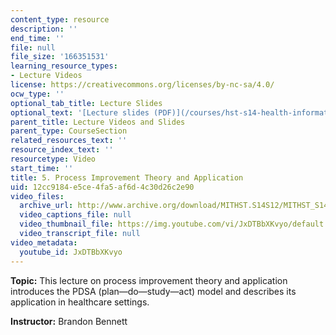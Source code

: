 ```yaml
---
content_type: resource
description: ''
end_time: ''
file: null
file_size: '166351531'
learning_resource_types:
- Lecture Videos
license: https://creativecommons.org/licenses/by-nc-sa/4.0/
ocw_type: ''
optional_tab_title: Lecture Slides
optional_text: '[Lecture slides (PDF)](/courses/hst-s14-health-information-systems-to-improve-quality-of-care-in-resource-poor-settings-spring-2012/resources/mithst_s14s12_lec07_1105)'
parent_title: Lecture Videos and Slides
parent_type: CourseSection
related_resources_text: ''
resource_index_text: ''
resourcetype: Video
start_time: ''
title: 5. Process Improvement Theory and Application
uid: 12cc9184-e5ce-4fa5-af6d-4c30d26c2e90
video_files:
  archive_url: http://www.archive.org/download/MITHST.S14S12/MITHST_S14S12_lec05_300k.mp4
  video_captions_file: null
  video_thumbnail_file: https://img.youtube.com/vi/JxDTBbXKvyo/default.jpg
  video_transcript_file: null
video_metadata:
  youtube_id: JxDTBbXKvyo
---
```


**Topic:** This lecture on process improvement theory and application introduces the PDSA (plan—do—study—act) model and describes its application in healthcare settings.

**Instructor:** Brandon Bennett

